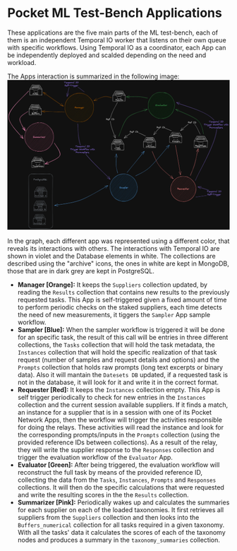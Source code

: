 # Pocket ML Test-Bench Applications

These applications are the five main parts of the ML test-bench, each of them is an independent Temporal IO worker that listens on their own queue with specific workflows. Using Temporal IO as a coordinator, each App can be independently deployed and scalded depending on the need and workload.

The Apps interaction is summarized in the following image:
![Basic Flow diagram](../assets/apps_flow_detail.png)

In the graph, each different app was represented using a different color, that reveals its interactions with others. The interactions with Temporal IO are shown in violet and the Database elements in white. The collections are described using the "archive" icons, the ones in white are kept in MongoDB, those that are in dark grey are kept in PostgreSQL.

- **Manager [Orange]:** It keeps the `Suppliers` collection updated, by reading the `Results` collection that contains new results to the previously requested tasks. This App is self-triggered given a fixed amount of time to perform periodic checks on the staked suppliers, each time detects the need of new measurements, it tiggers the `Sampler` App sample workflow.
- **Sampler [Blue]:** When the sampler workflow is triggered it will be done for an specific task, the result of this call will be entries in three different collections, the `Tasks` collection that will hold the task metadata, the `Instances` collection that will hold the specific realization of that task request (number of samples and request details and options) and the `Prompts` collection that holds raw prompts (long text excerpts or binary data). Also it will mantain the `Datesets DB` updated, if a requested task is not in the database, it will look for it and write it in the correct format. 
- **Requester [Red]:** It keeps the `Instances` collection empty. This App is self trigger periodically to check for new entries in the `Instances` collection and the current session available suppliers. If it finds a match, an instance for a supplier that is in a session with one of its Pocket Network Apps, then the workflow will trigger the activities responsible for doing the relays. These activities will read the instance and look for the corresponding prompts/inputs in the `Prompts` collection (using the provided reference IDs between collections). As a result of the relay, they will write the supplier response to the `Responses` collection and trigger the evaluation workflow of the `Evaluator` App.
- **Evaluator [Green]:** After being triggered, the evaluation workflow will reconstruct the full task by means of the provided reference ID, collecting the data from the `Tasks`, `Instances`, `Prompts` and `Responses` collections. It will then do the specific calculations that were requested and write the resulting scores in the the `Results` collection.
- **Summarizer [Pink]:** Periodically wakes up and calculates the summaries for each supplier on each of the loaded taxonomies. It first retrieves all suppliers from the `Suppliers` collection and then looks into the `Buffers_numerical` collection for all tasks required in a given taxonomy. With all the tasks' data it calculates the scores of each of the taxonomy nodes and produces a summary in the `taxonomy_summaries` collection.
